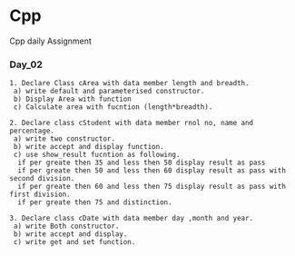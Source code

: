 # Cpp
 Cpp daily Assignment 

### Day_02
    1. Declare Class cArea with data member length and breadth.
     a) write default and parameterised constructor.
     b) Display Area with function
     c) Calculate area with fucntion (length*breadth).
     
    2. Declare class cStudent with data member rnol no, name and percentage. 
     a) write two constructor. 
     b) write accept and display function. 
     c) use show_result fucntion as following. 
      if per greate then 35 and less then 50 display result as pass 
      if per greate then 50 and less then 60 display result as pass with second division. 
      if per greate then 60 and less then 75 display result as pass with first division. 
      if per greate then 75 and distinction. 
     
    3. Declare class cDate with data member day ,month and year. 
     a) write Both constructor. 
     b) write accept and display.
     c) write get and set function.
